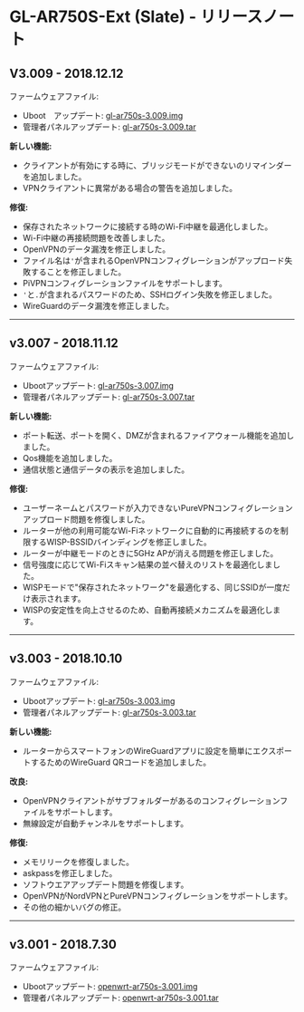 # GL-AR750S-Ext (Slate) - リリースノート

## V3.009 - 2018.12.12

ファームウェアファイル:

- Uboot　アップデート: <a href="https://dl.gl-inet.com/firmware/ar750s/release/" target="_blank">gl-ar750s-3.009.img</a>
- 管理者パネルアップデート: <a href="https://dl.gl-inet.com/firmware/ar750s/release/" target="_blank">gl-ar750s-3.009.tar</a>

**新しい機能:**

- クライアントが有効にする時に、ブリッジモードができないのリマインダーを追加しました。
- VPNクライアントに異常がある場合の警告を追加しました。

**修復:**

- 保存されたネットワークに接続する時のWi-Fi中継を最適化しました。
- Wi-Fi中継の再接続問題を改善しました。
- OpenVPNのデータ漏洩を修正しました。
- ファイル名は`'`が含まれるOpenVPNコンフィグレーションがアップロード失敗することを修正しました。
- PiVPNコンフィグレーションファイルをサポートします。
- `'`と`.`が含まれるパスワードのため、SSHログイン失敗を修正しました。
- WireGuardのデータ漏洩を修正しました。

---

## v3.007 - 2018.11.12

ファームウェアファイル:

- Ubootアップデート: <a href="https://s3.us-east-2.amazonaws.com/download.gl-inet.com/firmware/ar750s/release/release/gl-ar750s-3.007.img" target="_blank">gl-ar750s-3.007.img</a>
- 管理者パネルアップデート: <a href="https://s3.us-east-2.amazonaws.com/download.gl-inet.com/firmware/ar750s/release/release/gl-ar750s-3.007.tar" target="_blank">gl-ar750s-3.007.tar</a>

**新しい機能:**

 - ポート転送、ポートを開く、DMZが含まれるファイアウォール機能を追加しました。
 - Qos機能を追加しました。
 - 通信状態と通信データの表示を追加しました。

**修復:**

 - ユーザーネームとパスワードが入力できないPureVPNコンフィグレーションアップロード問題を修復しました。
 - ルーターが他の利用可能なWi-Fiネットワークに自動的に再接続するのを制限するWISP-BSSIDバインディングを修正しました。
 - ルーターが中継モードのときに5GHz APが消える問題を修正しました。
 - 信号強度に応じてWi-Fiスキャン結果の並べ替えのリストを最適化しました。
 - WISPモードで"保存されたネットワーク"を最適化する、同じSSIDが一度だけ表示されます。
 - WISPの安定性を向上させるのため、自動再接続メカニズムを最適化します。
---

## v3.003 - 2018.10.10

ファームウェアファイル:

- Ubootアップデート: <a href="https://s3.us-east-2.amazonaws.com/download.gl-inet.com/firmware/ar750s/release/release/gl-ar750s-3.003.img" target="_blank">gl-ar750s-3.003.img</a>
- 管理者パネルアップデート: <a href="https://s3.us-east-2.amazonaws.com/download.gl-inet.com/firmware/ar750s/release/release/gl-ar750s-3.003.tar" target="_blank">gl-ar750s-3.003.tar</a>

**新しい機能:**

- ルーターからスマートフォンのWireGuardアプリに設定を簡単にエクスポートするためのWireGuard QRコードを追加しました。

**改良:**

- OpenVPNクライアントがサブフォルダーがあるのコンフィグレーションファイルをサポートします。
- 無線設定が自動チャンネルをサポートします。

**修復:**

- メモリリークを修復しました。
- askpassを修正しました。
- ソフトウエアアップデート問題を修復します。
- OpenVPNがNordVPNとPureVPNコンフィグレーションをサポートします。
- その他の細かいバグの修正。



---
## v3.001 - 2018.7.30

ファームウェアファイル:

- Ubootアップデート: <a href="https://s3.us-east-2.amazonaws.com/download.gl-inet.com/firmware/ar750s/release/openwrt-ar750s-3.001.img" target="_blank">openwrt-ar750s-3.001.img</a>
- 管理者パネルアップデート: <a href="https://s3.us-east-2.amazonaws.com/download.gl-inet.com/firmware/ar750s/release/openwrt-ar750s-3.001.tar" target="_blank">openwrt-ar750s-3.001.tar</a>





